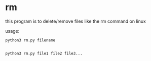# rm
this program is to delete/remove files like the rm command on linux

usage:

    python3 rm.py filename
    
    
    python3 rm.py file1 file2 file3...
    
    
    
